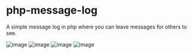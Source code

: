 # php-message-log
A simple message log in php where you can leave messages for others to see.
 
 ![image](https://user-images.githubusercontent.com/26943671/164141818-165fc071-932d-48cf-9c0e-01e2874c55ec.png)
![image](https://user-images.githubusercontent.com/26943671/164141822-9d469137-0bd7-4a9c-bac8-79868b9d1386.png)
![image](https://user-images.githubusercontent.com/26943671/164141946-584c33cf-9a6e-4590-a653-c4fa20dfaea4.png)
![image](https://user-images.githubusercontent.com/26943671/164142031-20e41c4d-048f-4c31-9a37-0aef67f58e88.png)
